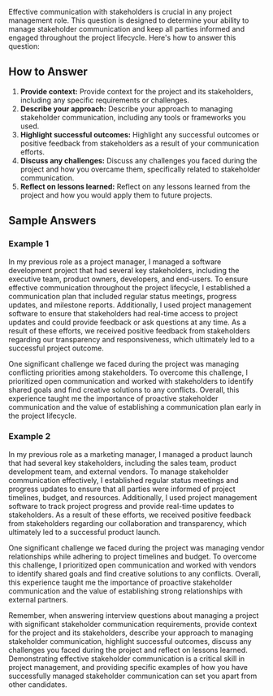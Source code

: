 
Effective communication with stakeholders is crucial in any project management role. This question is designed to determine your ability to manage stakeholder communication and keep all parties informed and engaged throughout the project lifecycle. Here's how to answer this question:

How to Answer
-------------

1. **Provide context:** Provide context for the project and its stakeholders, including any specific requirements or challenges.
2. **Describe your approach:** Describe your approach to managing stakeholder communication, including any tools or frameworks you used.
3. **Highlight successful outcomes:** Highlight any successful outcomes or positive feedback from stakeholders as a result of your communication efforts.
4. **Discuss any challenges:** Discuss any challenges you faced during the project and how you overcame them, specifically related to stakeholder communication.
5. **Reflect on lessons learned:** Reflect on any lessons learned from the project and how you would apply them to future projects.

Sample Answers
--------------

### Example 1

In my previous role as a project manager, I managed a software development project that had several key stakeholders, including the executive team, product owners, developers, and end-users. To ensure effective communication throughout the project lifecycle, I established a communication plan that included regular status meetings, progress updates, and milestone reports. Additionally, I used project management software to ensure that stakeholders had real-time access to project updates and could provide feedback or ask questions at any time. As a result of these efforts, we received positive feedback from stakeholders regarding our transparency and responsiveness, which ultimately led to a successful project outcome.

One significant challenge we faced during the project was managing conflicting priorities among stakeholders. To overcome this challenge, I prioritized open communication and worked with stakeholders to identify shared goals and find creative solutions to any conflicts. Overall, this experience taught me the importance of proactive stakeholder communication and the value of establishing a communication plan early in the project lifecycle.

### Example 2

In my previous role as a marketing manager, I managed a product launch that had several key stakeholders, including the sales team, product development team, and external vendors. To manage stakeholder communication effectively, I established regular status meetings and progress updates to ensure that all parties were informed of project timelines, budget, and resources. Additionally, I used project management software to track project progress and provide real-time updates to stakeholders. As a result of these efforts, we received positive feedback from stakeholders regarding our collaboration and transparency, which ultimately led to a successful product launch.

One significant challenge we faced during the project was managing vendor relationships while adhering to project timelines and budget. To overcome this challenge, I prioritized open communication and worked with vendors to identify shared goals and find creative solutions to any conflicts. Overall, this experience taught me the importance of proactive stakeholder communication and the value of establishing strong relationships with external partners.

Remember, when answering interview questions about managing a project with significant stakeholder communication requirements, provide context for the project and its stakeholders, describe your approach to managing stakeholder communication, highlight successful outcomes, discuss any challenges you faced during the project and reflect on lessons learned. Demonstrating effective stakeholder communication is a critical skill in project management, and providing specific examples of how you have successfully managed stakeholder communication can set you apart from other candidates.
